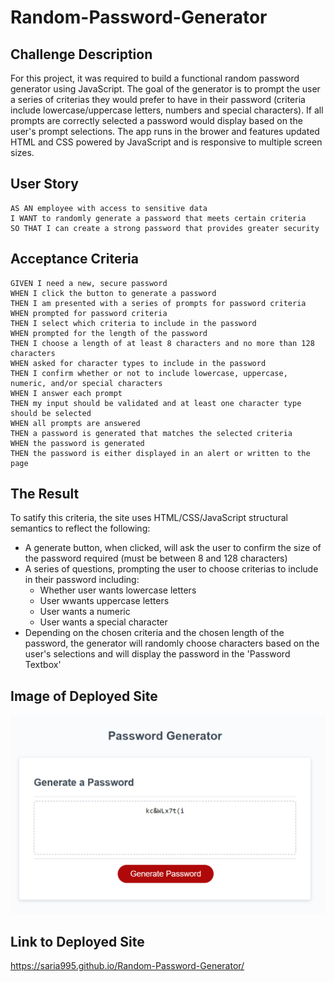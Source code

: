 # Random-Password-Generator

## Challenge Description

For this project, it was required to build a functional random password generator using JavaScript. The goal of the generator is to prompt the user a series of criterias they would prefer to have in their password (criteria include lowercase/uppercase letters, numbers and special characters). If all prompts are correctly selected a password would display based on the user's prompt selections. The app runs in the brower and features updated HTML and CSS powered by JavaScript and is responsive to multiple screen sizes. 


## User Story

```
AS AN employee with access to sensitive data
I WANT to randomly generate a password that meets certain criteria
SO THAT I can create a strong password that provides greater security
```

## Acceptance Criteria

```
GIVEN I need a new, secure password
WHEN I click the button to generate a password
THEN I am presented with a series of prompts for password criteria
WHEN prompted for password criteria
THEN I select which criteria to include in the password
WHEN prompted for the length of the password
THEN I choose a length of at least 8 characters and no more than 128 characters
WHEN asked for character types to include in the password
THEN I confirm whether or not to include lowercase, uppercase, numeric, and/or special characters
WHEN I answer each prompt
THEN my input should be validated and at least one character type should be selected
WHEN all prompts are answered
THEN a password is generated that matches the selected criteria
WHEN the password is generated
THEN the password is either displayed in an alert or written to the page
```

## The Result

To satify this criteria, the site uses HTML/CSS/JavaScript structural semantics to reflect the following:
* A generate button, when clicked, will ask the user to confirm the size of the password required (must be between 8 and 128 characters)
* A series of questions, prompting the user to choose criterias to include in their password including:
    * Whether user wants lowercase letters
    * User wwants uppercase letters
    * User wants a numeric
    * User wants a special character
* Depending on the chosen criteria and the chosen length of the password, the generator will randomly choose characters based on the user's selections and will display the password in the 'Password Textbox'

## Image of Deployed Site

![Alt text](Assets/Functional%20Site.png)

## Link to Deployed Site

https://saria995.github.io/Random-Password-Generator/